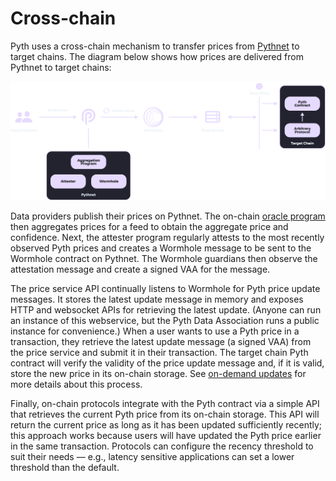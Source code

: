 # Cross-chain

Pyth uses a cross-chain mechanism to transfer prices from [Pythnet](pythnet.md) to target chains.
The diagram below shows how prices are delivered from Pythnet to target chains:

![](<../.gitbook/assets/pythnet_schema.png>)

Data providers publish their prices on Pythnet. The on-chain [oracle program](oracle-program.md) then aggregates prices for a feed to obtain the aggregate price and confidence. Next, the attester program regularly attests to the most recently observed Pyth prices and creates a Wormhole message to be sent to the Wormhole contract on Pythnet. The Wormhole guardians then observe the attestation message and create a signed VAA for the message.

The price service API continually listens to Wormhole for Pyth price update messages. It stores the latest update message in memory and exposes HTTP and websocket APIs for retrieving the latest update. (Anyone can run an instance of this webservice, but the Pyth Data Association runs a public instance for convenience.) When a user wants to use a Pyth price in a transaction, they retrieve the latest update message (a signed VAA) from the price service and submit it in their transaction. The target chain Pyth contract will verify the validity of the price update message and, if it is valid, store the new price in its on-chain storage. See [on-demand updates](pythnet-price-feeds/on-demand.md) for more details about this process.

Finally, on-chain protocols integrate with the Pyth contract via a simple API that retrieves the current Pyth price from its on-chain storage. This API will return the current price as long as it has been updated sufficiently recently; this approach works because users will have updated the Pyth price earlier in the same transaction. Protocols can configure the recency threshold to suit their needs — e.g., latency sensitive applications can set a lower threshold than the default.
